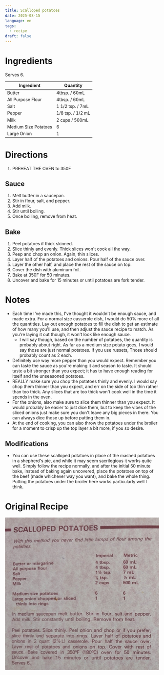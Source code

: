 ```yaml
---
title: Scalloped potatoes
date: 2025-08-15
language: en
tags:
  - recipe
draft: false
---
```


# Ingredients

Serves 6.

| Ingredient           | Quantity          |
| -------------------- | ----------------- |
| Butter               | 4tbsp. / 60mL     |
| All Purpose Flour    | 4tbsp. / 60mL     |
| Salt                 | 1 1/2 tsp. / 7mL  |
| Pepper               | 1/8 tsp. / 1/2 mL |
| Milk                 | 2 cups / 500mL    |
| Medium Size Potatoes | 6                 |
| Large Onion          | 1                 |

# Directions

1. PREHEAT THE OVEN to 350F

## Sauce

1. Melt butter in a saucepan.
2. Stir in flour, salt, and pepper.
3. Add milk.
4. Stir until boiling.
5. Once boiling, remove from heat.

## Bake

1. Peel potatoes if thick skinned.
2. Slice thinly and evenly. Thick slices won't cook all the way.
3. Peep and chop an onion. Again, thin slices.
4. Layer half of the potatoes and onions. Pour half of the sauce over.
5. Layer the other half, and place the rest of the sauce on top.
6. Cover the dish with aluminum foil.
7. Bake at 350F for 50 minutes.
8. Uncover and bake for 15 minutes or until potatoes are fork tender.

# Notes

- Each time I've made this, I've thought it wouldn't be enough sauce, and made extra. For a normal size casserole dish, I would do 50% more of all the quantities. Lay out enough potatoes to fill the dish to get an estimate of how many you'll use, and then adjust the sauce recipe to match. As you're laying it out though, it won't look like enough sauce.
  - I will say though, based on the number of potatoes, the quantity is probably about right. As far as a medium size potato goes, I would say those are just normal potatoes. If you use russets, Those should probably count as 2 each.
- Definitely use way more pepper than you would expect. Remember you can taste the sauce as you're making it and season to taste. It should taste a bit stronger than you expect; it has to have enough reading for itself and the unseasoned potatoes.
- REALLY make sure you chop the potatoes thinly and evenly. I would say chop them thinner than you expect, and err on the side of too thin rather than too thick. Any slices that are too thick won't cook well in the time it spends in the oven.
- For the onions, also make sure to slice them thinner than you expect. It would probably be easier to just dice them, but to keep the vibes of the sliced onions just make sure you don't leave any big pieces in there. You can always dice those up before putting them in.
- At the end of cooking, you can also throw the potatoes under the broiler for a moment to crisp up the top layer a bit more, if you so desire.

## Modifications

- You can use these scalloped potatoes in place of the mashed potatoes in a shepherd's pie, and while it may seem sacrilegious it works quite well. Simply follow the recipe normally, and after the initial 50 minute bake, instead of baking again uncovered, place the potatoes on top of the beef (made whichever way you want), and bake the whole thing. Putting the potatoes under the broiler here works particularly well I think.

# Original Recipe

![Picture of a recipe.](recipe.jpg)
